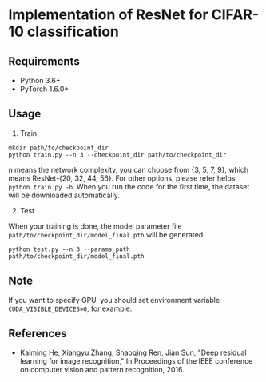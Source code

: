 # Implementation of ResNet for CIFAR-10 classification

## Requirements
- Python 3.6+
- PyTorch 1.6.0+

## Usage
1. Train

```
mkdir path/to/checkpoint_dir
python train.py --n 3 --checkpoint_dir path/to/checkpoint_dir
```
n means the network complexity, you can choose from {3, 5, 7, 9}, which means ResNet-{20, 32, 44, 56}.
For other options, please refer helps: `python train.py -h`.
When you run the code for the first time, the dataset will be downloaded automatically.

2. Test

When your training is done, the model parameter file `path/to/checkpoint_dir/model_final.pth` will be generated.
```
python test.py --n 3 --params_path path/to/checkpoint_dir/model_final.pth
```

## Note
If you want to specify GPU, you should set environment variable `CUDA_VISIBLE_DEVICES=0`, for example.

## References
- Kaiming He, Xiangyu Zhang, Shaoqing Ren, Jian Sun, "Deep residual learning for image recognition," In Proceedings of the IEEE conference on computer vision and pattern recognition, 2016.
